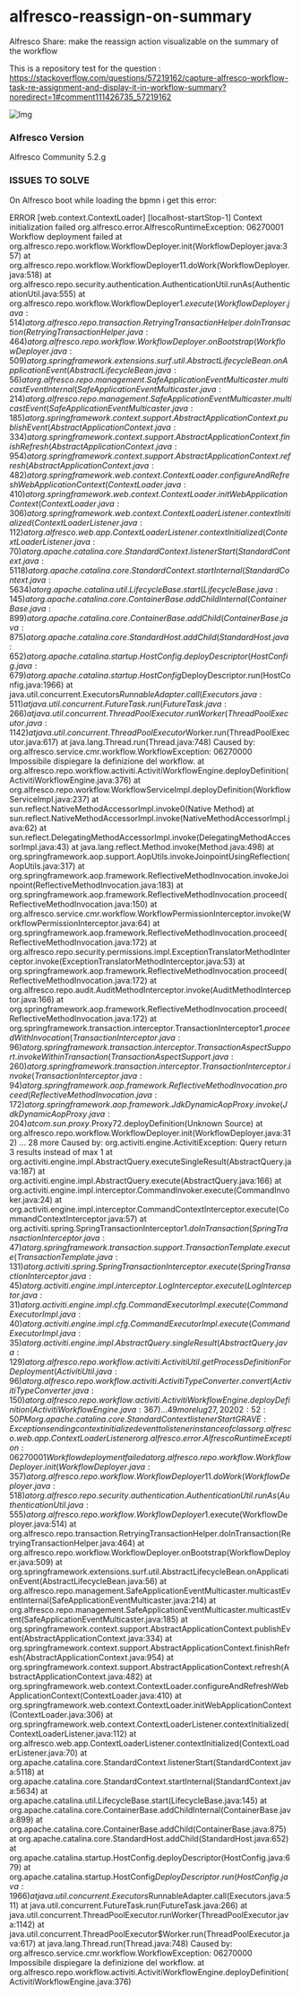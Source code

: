 # alfresco-reassign-on-summary
Alfresco Share: make the reassign action visualizable on the summary of the workflow


This is a repository test for the question : https://stackoverflow.com/questions/57219162/capture-alfresco-workflow-task-re-assignment-and-display-it-in-workflow-summary?noredirect=1#comment111426735_57219162

![Img](https://i.stack.imgur.com/Uoil3.png)

### Alfresco Version

Alfresco Community 5.2.g


### ISSUES TO SOLVE

On Alfresco boot while loading the bpmn i get this error:


ERROR [web.context.ContextLoader] [localhost-startStop-1] Context initialization failed
 org.alfresco.error.AlfrescoRuntimeException: 06270001 Workflow deployment failed
        at org.alfresco.repo.workflow.WorkflowDeployer.init(WorkflowDeployer.java:357)
        at org.alfresco.repo.workflow.WorkflowDeployer$1$1.doWork(WorkflowDeployer.java:518)
        at org.alfresco.repo.security.authentication.AuthenticationUtil.runAs(AuthenticationUtil.java:555)
        at org.alfresco.repo.workflow.WorkflowDeployer$1.execute(WorkflowDeployer.java:514)
        at org.alfresco.repo.transaction.RetryingTransactionHelper.doInTransaction(RetryingTransactionHelper.java:464)
        at org.alfresco.repo.workflow.WorkflowDeployer.onBootstrap(WorkflowDeployer.java:509)
        at org.springframework.extensions.surf.util.AbstractLifecycleBean.onApplicationEvent(AbstractLifecycleBean.java:56)
        at org.alfresco.repo.management.SafeApplicationEventMulticaster.multicastEventInternal(SafeApplicationEventMulticaster.java:214)
        at org.alfresco.repo.management.SafeApplicationEventMulticaster.multicastEvent(SafeApplicationEventMulticaster.java:185)
        at org.springframework.context.support.AbstractApplicationContext.publishEvent(AbstractApplicationContext.java:334)
        at org.springframework.context.support.AbstractApplicationContext.finishRefresh(AbstractApplicationContext.java:954)
        at org.springframework.context.support.AbstractApplicationContext.refresh(AbstractApplicationContext.java:482)
        at org.springframework.web.context.ContextLoader.configureAndRefreshWebApplicationContext(ContextLoader.java:410)
        at org.springframework.web.context.ContextLoader.initWebApplicationContext(ContextLoader.java:306)
        at org.springframework.web.context.ContextLoaderListener.contextInitialized(ContextLoaderListener.java:112)
        at org.alfresco.web.app.ContextLoaderListener.contextInitialized(ContextLoaderListener.java:70)
        at org.apache.catalina.core.StandardContext.listenerStart(StandardContext.java:5118)
        at org.apache.catalina.core.StandardContext.startInternal(StandardContext.java:5634)
        at org.apache.catalina.util.LifecycleBase.start(LifecycleBase.java:145)
        at org.apache.catalina.core.ContainerBase.addChildInternal(ContainerBase.java:899)
        at org.apache.catalina.core.ContainerBase.addChild(ContainerBase.java:875)
        at org.apache.catalina.core.StandardHost.addChild(StandardHost.java:652)
        at org.apache.catalina.startup.HostConfig.deployDescriptor(HostConfig.java:679)
        at org.apache.catalina.startup.HostConfig$DeployDescriptor.run(HostConfig.java:1966)
        at java.util.concurrent.Executors$RunnableAdapter.call(Executors.java:511)
        at java.util.concurrent.FutureTask.run(FutureTask.java:266)
        at java.util.concurrent.ThreadPoolExecutor.runWorker(ThreadPoolExecutor.java:1142)
        at java.util.concurrent.ThreadPoolExecutor$Worker.run(ThreadPoolExecutor.java:617)
        at java.lang.Thread.run(Thread.java:748)
Caused by: org.alfresco.service.cmr.workflow.WorkflowException: 06270000 Impossibile dispiegare la definizione del workflow.
        at org.alfresco.repo.workflow.activiti.ActivitiWorkflowEngine.deployDefinition(ActivitiWorkflowEngine.java:376)
        at org.alfresco.repo.workflow.WorkflowServiceImpl.deployDefinition(WorkflowServiceImpl.java:237)
        at sun.reflect.NativeMethodAccessorImpl.invoke0(Native Method)
        at sun.reflect.NativeMethodAccessorImpl.invoke(NativeMethodAccessorImpl.java:62)
        at sun.reflect.DelegatingMethodAccessorImpl.invoke(DelegatingMethodAccessorImpl.java:43)
        at java.lang.reflect.Method.invoke(Method.java:498)
        at org.springframework.aop.support.AopUtils.invokeJoinpointUsingReflection(AopUtils.java:317)
        at org.springframework.aop.framework.ReflectiveMethodInvocation.invokeJoinpoint(ReflectiveMethodInvocation.java:183)
        at org.springframework.aop.framework.ReflectiveMethodInvocation.proceed(ReflectiveMethodInvocation.java:150)
        at org.alfresco.service.cmr.workflow.WorkflowPermissionInterceptor.invoke(WorkflowPermissionInterceptor.java:64)
        at org.springframework.aop.framework.ReflectiveMethodInvocation.proceed(ReflectiveMethodInvocation.java:172)
        at org.alfresco.repo.security.permissions.impl.ExceptionTranslatorMethodInterceptor.invoke(ExceptionTranslatorMethodInterceptor.java:53)
        at org.springframework.aop.framework.ReflectiveMethodInvocation.proceed(ReflectiveMethodInvocation.java:172)
        at org.alfresco.repo.audit.AuditMethodInterceptor.invoke(AuditMethodInterceptor.java:166)
        at org.springframework.aop.framework.ReflectiveMethodInvocation.proceed(ReflectiveMethodInvocation.java:172)
        at org.springframework.transaction.interceptor.TransactionInterceptor$1.proceedWithInvocation(TransactionInterceptor.java:96)
        at org.springframework.transaction.interceptor.TransactionAspectSupport.invokeWithinTransaction(TransactionAspectSupport.java:260)
        at org.springframework.transaction.interceptor.TransactionInterceptor.invoke(TransactionInterceptor.java:94)
        at org.springframework.aop.framework.ReflectiveMethodInvocation.proceed(ReflectiveMethodInvocation.java:172)
        at org.springframework.aop.framework.JdkDynamicAopProxy.invoke(JdkDynamicAopProxy.java:204)
        at com.sun.proxy.$Proxy72.deployDefinition(Unknown Source)
        at org.alfresco.repo.workflow.WorkflowDeployer.init(WorkflowDeployer.java:312)
        ... 28 more
Caused by: org.activiti.engine.ActivitiException: Query return 3 results instead of max 1
        at org.activiti.engine.impl.AbstractQuery.executeSingleResult(AbstractQuery.java:187)
        at org.activiti.engine.impl.AbstractQuery.execute(AbstractQuery.java:166)
        at org.activiti.engine.impl.interceptor.CommandInvoker.execute(CommandInvoker.java:24)
        at org.activiti.engine.impl.interceptor.CommandContextInterceptor.execute(CommandContextInterceptor.java:57)
        at org.activiti.spring.SpringTransactionInterceptor$1.doInTransaction(SpringTransactionInterceptor.java:47)
        at org.springframework.transaction.support.TransactionTemplate.execute(TransactionTemplate.java:131)
        at org.activiti.spring.SpringTransactionInterceptor.execute(SpringTransactionInterceptor.java:45)
        at org.activiti.engine.impl.interceptor.LogInterceptor.execute(LogInterceptor.java:31)
        at org.activiti.engine.impl.cfg.CommandExecutorImpl.execute(CommandExecutorImpl.java:40)
        at org.activiti.engine.impl.cfg.CommandExecutorImpl.execute(CommandExecutorImpl.java:35)
        at org.activiti.engine.impl.AbstractQuery.singleResult(AbstractQuery.java:129)
        at org.alfresco.repo.workflow.activiti.ActivitiUtil.getProcessDefinitionForDeployment(ActivitiUtil.java:96)
        at org.alfresco.repo.workflow.activiti.ActivitiTypeConverter.convert(ActivitiTypeConverter.java:150)
        at org.alfresco.repo.workflow.activiti.ActivitiWorkflowEngine.deployDefinition(ActivitiWorkflowEngine.java:367)
        ... 49 more
lug 27, 2020 2:52:50 PM org.apache.catalina.core.StandardContext listenerStart
GRAVE: Exception sending context initialized event to listener instance of class org.alfresco.web.app.ContextLoaderListener
org.alfresco.error.AlfrescoRuntimeException: 06270001 Workflow deployment failed
        at org.alfresco.repo.workflow.WorkflowDeployer.init(WorkflowDeployer.java:357)
        at org.alfresco.repo.workflow.WorkflowDeployer$1$1.doWork(WorkflowDeployer.java:518)
        at org.alfresco.repo.security.authentication.AuthenticationUtil.runAs(AuthenticationUtil.java:555)
        at org.alfresco.repo.workflow.WorkflowDeployer$1.execute(WorkflowDeployer.java:514)
        at org.alfresco.repo.transaction.RetryingTransactionHelper.doInTransaction(RetryingTransactionHelper.java:464)
        at org.alfresco.repo.workflow.WorkflowDeployer.onBootstrap(WorkflowDeployer.java:509)
        at org.springframework.extensions.surf.util.AbstractLifecycleBean.onApplicationEvent(AbstractLifecycleBean.java:56)
        at org.alfresco.repo.management.SafeApplicationEventMulticaster.multicastEventInternal(SafeApplicationEventMulticaster.java:214)
        at org.alfresco.repo.management.SafeApplicationEventMulticaster.multicastEvent(SafeApplicationEventMulticaster.java:185)
        at org.springframework.context.support.AbstractApplicationContext.publishEvent(AbstractApplicationContext.java:334)
        at org.springframework.context.support.AbstractApplicationContext.finishRefresh(AbstractApplicationContext.java:954)
        at org.springframework.context.support.AbstractApplicationContext.refresh(AbstractApplicationContext.java:482)
        at org.springframework.web.context.ContextLoader.configureAndRefreshWebApplicationContext(ContextLoader.java:410)
        at org.springframework.web.context.ContextLoader.initWebApplicationContext(ContextLoader.java:306)
        at org.springframework.web.context.ContextLoaderListener.contextInitialized(ContextLoaderListener.java:112)
        at org.alfresco.web.app.ContextLoaderListener.contextInitialized(ContextLoaderListener.java:70)
        at org.apache.catalina.core.StandardContext.listenerStart(StandardContext.java:5118)
        at org.apache.catalina.core.StandardContext.startInternal(StandardContext.java:5634)
        at org.apache.catalina.util.LifecycleBase.start(LifecycleBase.java:145)
        at org.apache.catalina.core.ContainerBase.addChildInternal(ContainerBase.java:899)
        at org.apache.catalina.core.ContainerBase.addChild(ContainerBase.java:875)
        at org.apache.catalina.core.StandardHost.addChild(StandardHost.java:652)
        at org.apache.catalina.startup.HostConfig.deployDescriptor(HostConfig.java:679)
        at org.apache.catalina.startup.HostConfig$DeployDescriptor.run(HostConfig.java:1966)
        at java.util.concurrent.Executors$RunnableAdapter.call(Executors.java:511)
        at java.util.concurrent.FutureTask.run(FutureTask.java:266)
        at java.util.concurrent.ThreadPoolExecutor.runWorker(ThreadPoolExecutor.java:1142)
        at java.util.concurrent.ThreadPoolExecutor$Worker.run(ThreadPoolExecutor.java:617)
        at java.lang.Thread.run(Thread.java:748)
Caused by: org.alfresco.service.cmr.workflow.WorkflowException: 06270000 Impossibile dispiegare la definizione del workflow.
        at org.alfresco.repo.workflow.activiti.ActivitiWorkflowEngine.deployDefinition(ActivitiWorkflowEngine.java:376)

